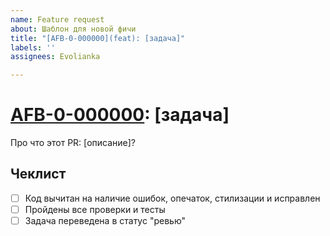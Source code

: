 ```yaml
---
name: Feature request
about: Шаблон для новой фичи
title: "[AFB-0-000000](feat): [задача]"
labels: ''
assignees: Evolianka

---
```


# [AFB-0-000000](): \[задача\]

Про что этот PR: \[описание\]?

## Чеклист

- [ ] Код вычитан на наличие ошибок, опечаток, стилизации и исправлен 
- [ ] Пройдены все проверки и тесты
- [ ] Задача переведена в статус "ревью"
